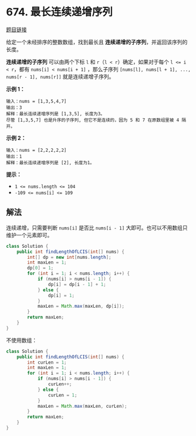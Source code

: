 # 674. 最长连续递增序列

[题目链接](https://leetcode.cn/problems/longest-continuous-increasing-subsequence/)

给定一个未经排序的整数数组，找到最长且 **连续递增的子序列**，并返回该序列的长度。

**连续递增的子序列** 可以由两个下标 `l` 和 `r`（`l < r`）确定，如果对于每个 `l <= i < r`，都有 `nums[i] < nums[i + 1]` ，那么子序列 `[nums[l], nums[l + 1], ..., nums[r - 1], nums[r]]` 就是连续递增子序列。

**示例 1：**

```
输入：nums = [1,3,5,4,7]
输出：3
解释：最长连续递增序列是 [1,3,5], 长度为3。
尽管 [1,3,5,7] 也是升序的子序列, 但它不是连续的，因为 5 和 7 在原数组里被 4 隔开。 
```

**示例 2：**

```
输入：nums = [2,2,2,2,2]
输出：1
解释：最长连续递增序列是 [2], 长度为1。
```

**提示：**

- `1 <= nums.length <= 104`
- `-109 <= nums[i] <= 109`

## 解法

连续递增，只需要判断 `nums[i]` 是否比 `nums[i - 1]` 大即可。也可以不用数组只维护一个元素即可。

```java
class Solution {
    public int findLengthOfLCIS(int[] nums) {
        int[] dp = new int[nums.length];
        int maxLen = 1;
        dp[0] = 1;
        for (int i = 1; i < nums.length; i++) {
            if (nums[i] > nums[i - 1]) {
                dp[i] = dp[i - 1] + 1;
            } else {
                dp[i] = 1;
            }
            maxLen = Math.max(maxLen, dp[i]);
        }
        return maxLen;
    }
}
```

不使用数组：

```java
class Solution {
    public int findLengthOfLCIS(int[] nums) {
        int curLen = 1;
        int maxLen = 1;
        for (int i = 1; i < nums.length; i++) {
            if (nums[i] > nums[i - 1]) {
                curLen++;
            } else {
                curLen = 1;
            }
            maxLen = Math.max(maxLen, curLen);
        }
        return maxLen;
    }
}
```

